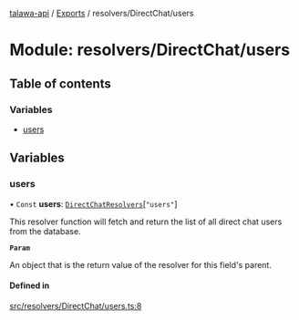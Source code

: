 [talawa-api](../README.md) / [Exports](../modules.md) / resolvers/DirectChat/users

# Module: resolvers/DirectChat/users

## Table of contents

### Variables

- [users](resolvers_DirectChat_users.md#users)

## Variables

### users

• `Const` **users**: [`DirectChatResolvers`](types_generatedGraphQLTypes.md#directchatresolvers)[``"users"``]

This resolver function will fetch and return the list of all direct chat users from the database.

**`Param`**

An object that is the return value of the resolver for this field's parent.

#### Defined in

[src/resolvers/DirectChat/users.ts:8](https://github.com/PalisadoesFoundation/talawa-api/blob/ae7aa4f/src/resolvers/DirectChat/users.ts#L8)
